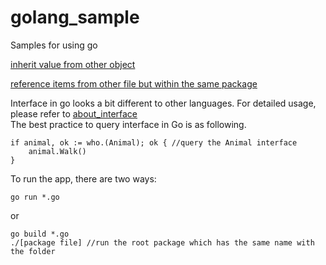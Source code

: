# golang_sample

Samples for using go

[inherit value from other object](struct_learning.go)  

[reference items from other file but within the same package](lib1)  

Interface in go looks a bit different to other languages. For detailed usage, please refer to [about_interface](about_interface)  
The best practice to query interface in Go is as following.  

    if animal, ok := who.(Animal); ok { //query the Animal interface
		animal.Walk()
	}

To run the app, there are two ways:  

    go run *.go
or  

    go build *.go  
    ./[package file] //run the root package which has the same name with the folder

